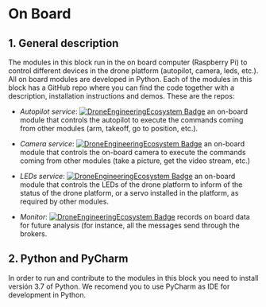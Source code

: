 # On Board
## 1. General description
The modules in this block run in the on board computer (Raspberry Pi) to control different devices in the drone platform (autopilot, camera, leds, etc.). All on board modules are developed in Python. 
Each of the modules in this block has a GitHub repo where you can find the code together with a description, installation instructions and demos. These are the repos:
* *Autopilot service*:
[![DroneEngineeringEcosystem Badge](https://img.shields.io/badge/DEE-AutopilotService-brightgreen.svg)](https://github.com/dronsEETAC/DroneAutopilotDEE) an on-board module that controls the autopilot to execute the commands coming from other modules (arm, takeoff, go to position, etc.).    

* *Camera service*:
[![DroneEngineeringEcosystem Badge](https://img.shields.io/badge/DEE-CameraService-brightgreen.svg)](https://github.com/dronsEETAC/CameraControllerDEE) an on-board module that controls the on-board camera to execute the commands coming from other modules (take a picture, get the video stream, etc.)       
   
* *LEDs service*:
[![DroneEngineeringEcosystem Badge](https://img.shields.io/badge/DEE-LEDsService-brightgreen.svg)](https://github.com/dronsEETAC/LEDsControllerDEE) an on-board module that controls the LEDs of the drone platform to inform of the status of the drone platform, or a servo installed in the platform, as required by other modules.  
    
* *Monitor*:
[![DroneEngineeringEcosystem Badge](https://img.shields.io/badge/DEE-Monitor-brightgreen.svg)](https://github.com/dronsEETAC/MonitorDEE) records on board data for future analysis (for instance, all the messages send through the brokers.    
## 2. Python and PyCharm
In order to run and contribute to the modules in this block you need to install versión 3.7 of Python. We recomend you to use PyCharm as IDE for development in Python.

